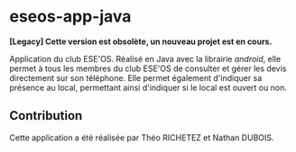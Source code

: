 # eseos-app-java
**[Legacy] Cette version est obsolète, un nouveau projet est en cours.** 

Application du club ESE'OS. Réalisé en Java avec la librairie _android_, elle permet à tous les membres du club ESE'OS de consulter et gérer les devis directement sur son téléphone. Elle permet également d'indiquer sa présence au local, permettant ainsi d'indiquer si le local est ouvert ou non.

## Contribution
Cette application a été réalisée par Théo RICHETEZ et Nathan DUBOIS.
